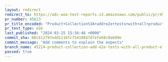 ```yaml
---
layout: redirect
redirect_to: https://a8c-woo-test-reports.s3.amazonaws.com/public/pr/45623/e2e/index.html
pr_number: 45623
pr_title_encoded: "Product+Collection%3A+add+e2e+tests+with+all+product+elements+included"
pr_test_type: e2e
last_published: "2024-03-15 15:34:46 +0000"
commit_sha: 60c612797edd1118fc75418847d7efe68c0ab99e
commit_message: "Add comments to explain the expects"
branch_name: 45214-product-collection-add-e2e-tests-with-all-product-elements-included
passed: true
---
```

